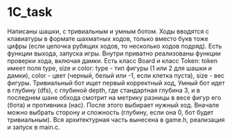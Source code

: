 # 1C_task

Написаны шашки, с тривиальным и умным ботом. Ходы вводятся с клавиатуры в формате шахматных ходов, только вместо букв тоже цифры (если цепочка рубящих ходов, то несколько ходов подряд). Есть функции выхода, запуска игры. Внутри приватно реализованы функции проверки хода, включая дамки. Есть класс Board и класс Token: token имеет поля type, size и color: type - тип фигуры (1 или 2 для шашки и дамки), color - цвет (черный, белый или -1, если клетка пуста), size - вес фигуры. Тривиальный бот ищет первый корректный ход, Умный бот идет в глубину (dfs), с глубиной depth, где стандартная глубина 3, и в последнем шане обхода смотрит на метрику разницы в весе фигур его (бота) и противника (нас). После этого выбирает нужный ход. Вначале можно выбрать сторону и сложность (глубину, если она 0, бот будет тривиальным). Вся архитектурная часть вынесена в game.h, реализация и запуск в main.c.
